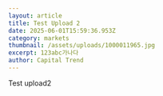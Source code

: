 ```yaml
---
layout: article
title: Test Upload 2
date: 2025-06-01T15:59:36.953Z
category: markets
thumbnail: /assets/uploads/1000011965.jpg
excerpt: 123abc가나다
author: Capital Trend
---
```

T﻿est upload2